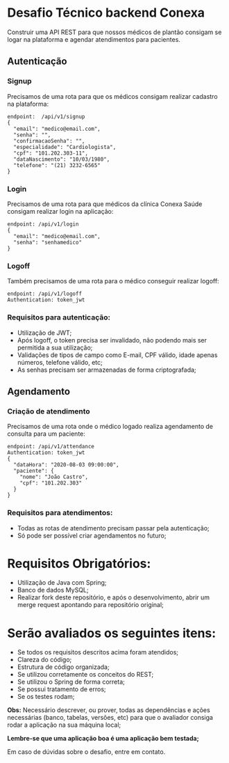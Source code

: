 # Desafio Técnico backend Conexa

Construir uma API REST para que nossos médicos de plantão consigam se logar na plataforma e agendar atendimentos para pacientes.

## Autenticação

### Signup
Precisamos de uma rota para que os médicos consigam realizar cadastro na plataforma:
```
endpoint:  /api/v1/signup
{
  "email": "medico@email.com",
  "senha": "",
  "confirmacaoSenha": "",
  "especialidade": "Cardiologista",
  "cpf": "101.202.303-11",
  "dataNascimento": "10/03/1980",
  "telefone": "(21) 3232-6565"
}
```

### Login
Precisamos de uma rota para que médicos da clínica Conexa Saúde consigam realizar login na aplicação:
```
endpoint: /api/v1/login
{
  "email": "medico@email.com",
  "senha": "senhamedico"
}
```

### Logoff
Também precisamos de uma rota para o médico conseguir realizar logoff:
```
endpoint: /api/v1/logoff
Authentication: token_jwt
```

### Requisitos para autenticação:
- Utilização de JWT;
- Após logoff, o token precisa ser invalidado, não podendo mais ser permitida a sua utilização;
- Validações de tipos de campo como E-mail, CPF válido, idade apenas números, telefone válido, etc;
- As senhas precisam ser armazenadas de forma criptografada;

## Agendamento

### Criação de atendimento
Precisamos de uma rota onde o médico logado realiza agendamento de consulta para um paciente:
```
endpoint: /api/v1/attendance
Authentication: token_jwt
{
  "dataHora": "2020-08-03 09:00:00",
  "paciente": {
    "nome": "João Castro",
    "cpf": "101.202.303"
  }
}
```

### Requisitos para atendimentos:
- Todas as rotas de atendimento precisam passar pela autenticação;
- Só pode ser possível criar agendamentos no futuro;


# Requisitos Obrigatórios:
- Utilização de Java com Spring;
- Banco de dados MySQL;
- Realizar fork deste repositório, e após o desenvolvimento, abrir um merge request apontando para repositório original;


# Serão avaliados os seguintes itens:
* Se todos os requisitos descritos acima foram atendidos;
* Clareza do código;
* Estrutura de código organizada;
* Se utilizou corretamente os conceitos do REST;
* Se utilizou o Spring de forma correta;
* Se possui tratamento de erros;
* Se os testes rodam;

**Obs:**
Necessário descrever, ou prover, todas as dependências e ações necessárias (banco, tabelas, versões, etc) para que o avaliador consiga rodar a aplicação na sua máquina local;

**Lembre-se que uma aplicação boa é uma aplicação bem testada;**

Em caso de dúvidas sobre o desafio, entre em contato.
